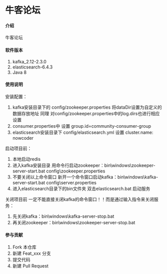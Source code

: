 # 牛客论坛

#### 介绍
牛客论坛



#### 软件版本

1.  kafka_2.12-2.3.0
2.  elasticsearch-6.4.3
3.  Java 8

#### 使用说明
安装配置：
1.  kafka安装目录下的 config/zookeeper.properties 将dataDir设置为自定义的数据存放地址
     同理 对config/zookeeper.properties中的log.dirs也进行相应设置
2.  consumer.properties中 设置 group.id=community-consumer-group
3.  elasticsearch安装目录下 config/elasticsearch.yml 设置  cluster.name: nowcoder

启动项目前：
1.  本地启动redis
2.  进入kafka安装目录 用命令行启动zookeeper：bin\windows\zookeeper-server-start.bat config\zookeeper.properties
3.  不要关闭以上命令窗口 新开一个命令窗口启动kafka：bin\windows\kafka-server-start.bat config\server.properties
4.  进入elasticsearch目录下的bin文件夹 双击elasticsearch.bat 启动服务

关闭项目前 一定不能直接关闭kafka的命令窗口！！而是通过输入指令来关闭服务：
1.  先关闭kafka：bin\windows\kafka-server-stop.bat
2.  再关闭zookeeper：bin\windows\zookeeper-server-stop.bat


#### 参与贡献

1.  Fork 本仓库
2.  新建 Feat_xxx 分支
3.  提交代码
4.  新建 Pull Request




